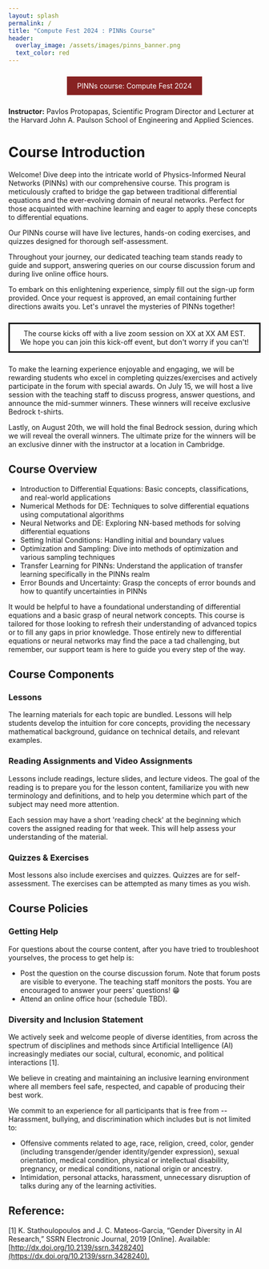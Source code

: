 ```yaml
---
layout: splash
permalink: /
title: "Compute Fest 2024 : PINNs Course"
header: 
  overlay_image: /assets/images/pinns_banner.png
  text_color: red
---
```


<style>
  .graph {
    width: 500px;
  }
</style>

<center>
<a href="https://sites.harvard.edu/computefest/" style="display: inline-block; text-decoration: none; color: white; background-color: #872222; border: none; padding: 10px 20px; margin: 10px 0; cursor: pointer;">PINNs course: Compute Fest 2024</a>
</center>

**Instructor:**  Pavlos Protopapas, Scientific Program Director and Lecturer at the Harvard John A. Paulson School of Engineering and Applied Sciences.


# Course Introduction

Welcome! Dive deep into the intricate world of Physics-Informed Neural Networks (PINNs) with our comprehensive course. This program is meticulously crafted to bridge the gap between traditional differential equations and the ever-evolving domain of neural networks. Perfect for those acquainted with machine learning and eager to apply these concepts to differential equations.

Our PINNs course will have live lectures, hands-on coding exercises, and quizzes designed for thorough self-assessment. 

Throughout your journey, our dedicated teaching team stands ready to guide and support, answering queries on our course discussion forum and during live online office hours.

To embark on this enlightening experience, simply fill out the sign-up form provided. Once your request is approved, an email containing further directions awaits you. Let's unravel the mysteries of PINNs together!

<center>
<div style="display: inline-block; text-decoration: none; border-style: solid; border-color #872222; padding: 10px 20px; margin: 10px 0; cursor: pointer;">
The course kicks off with a live zoom session on XX at XX AM EST.  We hope you can join this kick-off event, but don't worry if you can't!</div>
</center>

To make the learning experience enjoyable and engaging, we will be rewarding students who excel in completing quizzes/exercises and actively participate in the forum with special awards. On July 15, we will host a live session with the teaching staff to discuss progress, answer questions, and announce the mid-summer winners. These winners will receive exclusive Bedrock t-shirts. 

Lastly, on August 20th, we will hold the final Bedrock session, during which we will reveal the overall winners. The ultimate prize for the winners will be an exclusive dinner with the instructor at a location in Cambridge.



## Course Overview 

- Introduction to Differential Equations: Basic concepts, classifications, and real-world applications
- Numerical Methods for DE: Techniques to solve differential equations using computational algorithms
- Neural Networks and DE: Exploring NN-based methods for solving differential equations
- Setting Initial Conditions: Handling initial and boundary values 
- Optimization and Sampling: Dive into methods of optimization and various sampling techniques
- Transfer Learning for PINNs: Understand the application of transfer learning specifically in the PINNs realm
- Error Bounds and Uncertainty: Grasp the concepts of error bounds and how to quantify uncertainties in PINNs

It would be helpful to have a foundational understanding of differential equations and a basic grasp of neural network concepts. This course is tailored for those looking to refresh their understanding of advanced topics or to fill any gaps in prior knowledge. Those entirely new to differential equations or neural networks may find the pace a tad challenging, but remember, our support team is here to guide you every step of the way.

## Course Components

### Lessons

The learning materials for each topic are bundled. Lessons will help students develop the intuition for core concepts, providing the necessary mathematical background, guidance on technical details, and relevant examples. 

### Reading Assignments and Video Assignments 

Lessons include readings, lecture slides, and lecture videos. The goal of the reading is to prepare you for the lesson content, familiarize you with new terminology and definitions, and to help you determine which part of the subject may need more attention. 

Each session may have a short 'reading check' at the beginning which covers the assigned reading for that week. This will help assess your understanding of the material.

### Quizzes & Exercises

Most lessons also include exercises and quizzes. Quizzes are for self-assessment. The exercises can be attempted as many times as you wish.

## Course Policies

### Getting Help

For questions about the course content, after you have tried to troubleshoot yourselves, the process to get help is:

- Post the question on the course discussion forum. Note that forum posts are visible to everyone. The teaching staff monitors the posts. You are encouraged to answer your peers' questions! 😁 
- Attend an online office hour (schedule TBD).

### Diversity and Inclusion Statement

We actively seek and welcome people of diverse identities, from across the spectrum of disciplines and methods since Artificial Intelligence (AI) increasingly mediates our social, cultural, economic, and political interactions [1]. 

We believe in creating and maintaining an inclusive learning environment where all members feel safe, respected, and capable of producing their best work. 

We commit to an experience for all participants that is free from -- Harassment, bullying, and discrimination which includes but is not limited to:

- Offensive comments related to age, race, religion, creed, color, gender (including transgender/gender identity/gender expression), sexual orientation, medical condition, physical or intellectual disability, pregnancy, or medical conditions, national origin or ancestry.
- Intimidation, personal attacks, harassment, unnecessary disruption of talks during any of the learning activities.

## Reference: 

[1] K. Stathoulopoulos and J. C. Mateos-Garcia, “Gender Diversity in AI Research,” SSRN Electronic Journal, 2019 [Online]. Available: [http://dx.doi.org/10.2139/ssrn.3428240](https://dx.doi.org/10.2139/ssrn.3428240).‌
